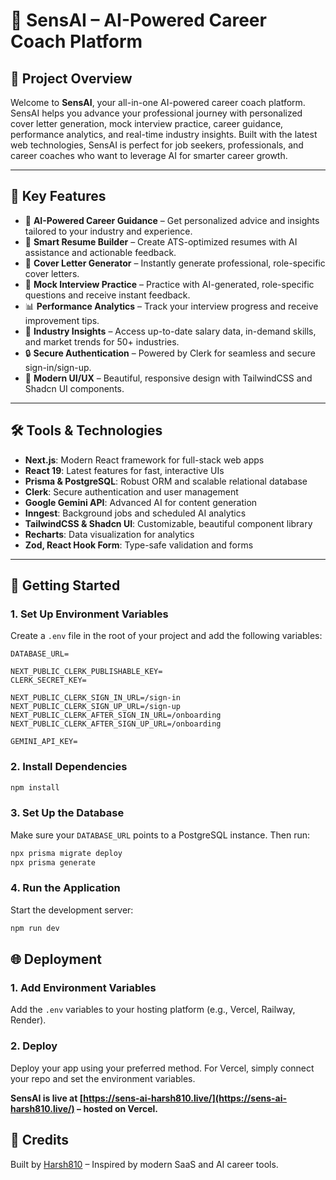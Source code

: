 # 🚀 SensAI – AI-Powered Career Coach Platform

## 📌 Project Overview

Welcome to **SensAI**, your all-in-one AI-powered career coach platform. SensAI helps you advance your professional journey with personalized cover letter generation, mock interview practice, career guidance, performance analytics, and real-time industry insights. Built with the latest web technologies, SensAI is perfect for job seekers, professionals, and career coaches who want to leverage AI for smarter career growth.

---

## 🌟 Key Features

- 🤖 **AI-Powered Career Guidance** – Get personalized advice and insights tailored to your industry and experience.
- 📝 **Smart Resume Builder** – Create ATS-optimized resumes with AI assistance and actionable feedback.
- 📄 **Cover Letter Generator** – Instantly generate professional, role-specific cover letters.
- 🎤 **Mock Interview Practice** – Practice with AI-generated, role-specific questions and receive instant feedback.
- 📊 **Performance Analytics** – Track your interview progress and receive improvement tips.
- 💼 **Industry Insights** – Access up-to-date salary data, in-demand skills, and market trends for 50+ industries.
- 🔒 **Secure Authentication** – Powered by Clerk for seamless and secure sign-in/sign-up.
- 🌙 **Modern UI/UX** – Beautiful, responsive design with TailwindCSS and Shadcn UI components.

---

## 🛠️ Tools & Technologies

- **Next.js**: Modern React framework for full-stack web apps
- **React 19**: Latest features for fast, interactive UIs
- **Prisma & PostgreSQL**: Robust ORM and scalable relational database
- **Clerk**: Secure authentication and user management
- **Google Gemini API**: Advanced AI for content generation
- **Inngest**: Background jobs and scheduled AI analytics
- **TailwindCSS & Shadcn UI**: Customizable, beautiful component library
- **Recharts**: Data visualization for analytics
- **Zod, React Hook Form**: Type-safe validation and forms

---

## 🚦 Getting Started

### 1. Set Up Environment Variables

Create a `.env` file in the root of your project and add the following variables:

```env
DATABASE_URL=

NEXT_PUBLIC_CLERK_PUBLISHABLE_KEY=
CLERK_SECRET_KEY=

NEXT_PUBLIC_CLERK_SIGN_IN_URL=/sign-in
NEXT_PUBLIC_CLERK_SIGN_UP_URL=/sign-up
NEXT_PUBLIC_CLERK_AFTER_SIGN_IN_URL=/onboarding
NEXT_PUBLIC_CLERK_AFTER_SIGN_UP_URL=/onboarding

GEMINI_API_KEY=
```

### 2. Install Dependencies

```bash
npm install
```

### 3. Set Up the Database

Make sure your `DATABASE_URL` points to a PostgreSQL instance. Then run:

```bash
npx prisma migrate deploy
npx prisma generate
```

### 4. Run the Application

Start the development server:

```bash
npm run dev
```

## 🌐 Deployment

### 1. Add Environment Variables
Add the `.env` variables to your hosting platform (e.g., Vercel, Railway, Render).

### 2. Deploy
Deploy your app using your preferred method. For Vercel, simply connect your repo and set the environment variables.


 **SensAI is live at [https://sens-ai-harsh810.live/](https://sens-ai-harsh810.live/) – hosted on Vercel.**


## 🙌 Credits

Built by [Harsh810](https://harsh810.vercel.app) – Inspired by modern SaaS and AI career tools.
